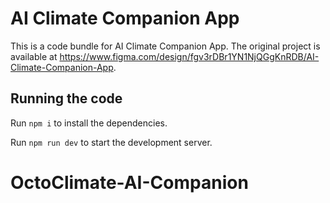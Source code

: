 
  # AI Climate Companion App

  This is a code bundle for AI Climate Companion App. The original project is available at https://www.figma.com/design/fgv3rDBr1YN1NjQGgKnRDB/AI-Climate-Companion-App.

  ## Running the code

  Run `npm i` to install the dependencies.

  Run `npm run dev` to start the development server.
  # OctoClimate-AI-Companion
